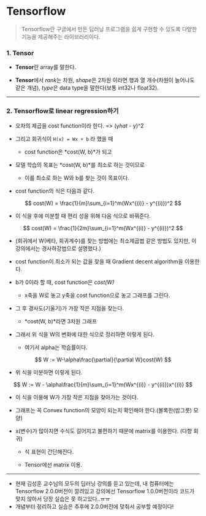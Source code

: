 # Tensorflow

> Tensorflow란 구글에서 만든 딥러닝 프로그램을 쉽게 구현할 수 있도록 다양한 기능을 제공해주는 라이브러리이다.

### 1. Tensor

- **Tensor**란 array를 말한다.

- **Tensor**에서 *rank*는 차원, *shape*은 2차원 이라면 행과 열 개수(차원이 늘어나도 같은 개념), *type*은 data type을 말한다(보통 int32나 float32).

---

### 2. Tensorflow로 linear regression하기

- 오차의 제곱을 cost function이라 한다. => (y*hat* - y)^2
- 그리고 회귀식이 `H(x) = Wx + b` 라 했을 때

  - cost function은 *cost(W, b)*가 되고
- 모델 학습의 목표는 *cost(W, b)*를 최소로 하는 것이므로
  - 이를 최소로 하는 W와 b를 찾는 것이 목표이다.
- cost function의 식은 다음과 같다.

$$
cost(W) = \frac{1}{m}\sum_{i=1}^m(Wx^{(i)} - y^{(i)})^2
$$

- 이 식을 후에 미분할 때 편리 성을 위해 다음 식으로 바꿔준다.

$$
cost(W) = \frac{1}{2m}\sum_{i=1}^m(Wx^{(i)} - y^{(i)})^2
$$

- (회귀에서 W(베타, 회귀계수)를 찾는 방법에는 최소제곱법 같은 방법도 있지만, 이 강의에서는 경사하강법으로 설명했다.)
- cost function이 최소가 되는 값을 찾을 때 Gradient decent algorithm을 이용한다.
- b가 0이라 할 때, cost function은 *cost(W)*
  - x축을 W로 놓고 y축을 cost function으로 놓고 그래프를 그린다.
- 그 후 경사도(기울기)가 가장 작은 지점을 찾는다.
  - *cost(W, b)*라면 3차원 그래프

- 그래서 위 식을 W의 변화에 대한 식으로 정리하면 이렇게 된다.
  - 여기서 alpha는 학습률이다.

$$
W := W-\alpha\frac{\partial}{\partial W}cost(W)
$$

- 위 식을 미분하면 이렇게 된다.

$$
W := W - \alpha\frac{1}{m}\sum_{i=1}^m(Wx^{(i)} - y^{(i)})x^{(i)}
$$

- 이 식을 이용해 W가 가장 작은 지점을 찾아가는 것이다.

- 그래프는 꼭 Convex function의 모양이 되는지 확인해야 한다.(볼록한(밥그릇) 모양)
- x(변수)가 많아지면 수식도 길어지고 불편하기 때문에 matrix를 이용한다. (다항 회귀)

  - 식 표현이 간단해진다.

  - Tensor에선 matrix 이용.

---

- 현재 김성훈 교수님의 모두의 딥러닝 강의를 듣고 있는데, 내 컴퓨터에는 Tensorflow 2.0.0버전이 깔려있고 강의에선 Tensorflow 1.0.0버전이라 코드가 맞지 않아서 당장 실습은 못 하고있다..ㅠㅠ
- 개념부터 정리하고 실습은 추후에 2.0.0버전에 맞춰서 공부할 예정이다!